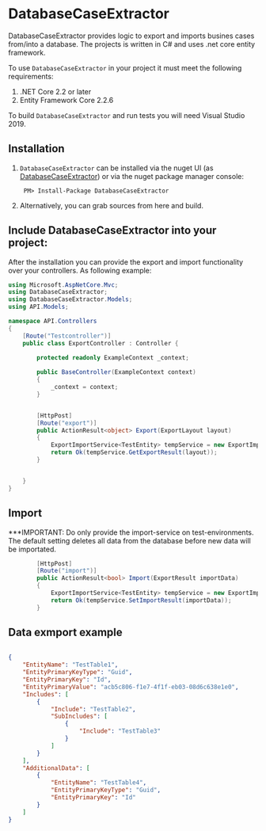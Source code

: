 DatabaseCaseExtractor
=====================

DatabaseCaseExtractor provides logic to export and imports busines cases from/into a database. The projects is written in C# and uses .net core entity framework.

To use `DatabaseCaseExtractor` in your project it must meet the following requirements:

1. .NET Core 2.2 or later
2. Entity Framework Core 2.2.6

To build `DatabaseCaseExtractor` and run tests you will need Visual Studio 2019.


Installation
--------------------
1. `DatabaseCaseExtractor` can be installed via the nuget UI (as [DatabaseCaseExtractor](https://www.nuget.org/packages/DatabaseCaseExtractor)) or via the nuget package manager console:

        PM> Install-Package DatabaseCaseExtractor
2. Alternatively, you can grab sources from here and build.

Include DatabaseCaseExtractor into your project:
--------------------
After the installation you can provide the export and import functionality over your controllers. As following example:

```csharp
using Microsoft.AspNetCore.Mvc;
using DatabaseCaseExtractor;
using DatabaseCaseExtractor.Models;
using API.Models;

namespace API.Controllers
{
    [Route("Testcontroller")]
    public class ExportController : Controller {
	
		protected readonly ExampleContext _context;

        public BaseController(ExampleContext context)
        {
            _context = context;
        }


        [HttpPost]
        [Route("export")]
        public ActionResult<object> Export(ExportLayout layout)
        {
            ExportImportService<TestEntity> tempService = new ExportImportService<TestEntity>(_context);
            return Ok(tempService.GetExportResult(layout));
        }


	}
}
```

Import
--------------------
***IMPORTANT: Do only provide the import-service on test-environments. The default setting deletes all data from the database before new data will be importated.

```csharp
        [HttpPost]
        [Route("import")]
        public ActionResult<bool> Import(ExportResult importData)
        {
            ExportImportService<TestEntity> tempService = new ExportImportService<TestEntity>(_context);
            return Ok(tempService.SetImportResult(importData));
        }
```

Data exmport example
--------------------

```json

{
	"EntityName": "TestTable1",
	"EntityPrimaryKeyType": "Guid",
	"EntityPrimaryKey": "Id",
	"EntityPrimaryValue": "acb5c806-f1e7-4f1f-eb03-08d6c638e1e0",
	"Includes": [
		{
			"Include": "TestTable2",
			"SubIncludes": [
				{
					"Include": "TestTable3"
				}	
			]
		}
	],
	"AdditionalData": [
		{
			"EntityName": "TestTable4",
			"EntityPrimaryKeyType": "Guid",
			"EntityPrimaryKey": "Id"			
		}
	]
}

```
